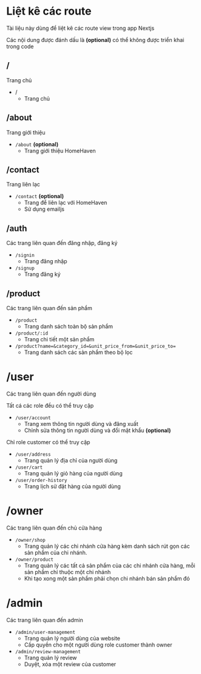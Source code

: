 # Liệt kê các route

Tài liệu này dùng để liệt kê các route view trong app Nextjs

Các nội dung được đánh dấu là **(optional)** có thể không được triển khai trong code

## /

Trang chủ

- /
  - Trang chủ

## /about

Trang giới thiệu

- `/about` **(optional)**
  - Trang giới thiệu HomeHaven

## /contact

Trang liên lạc

- `/contact` **(optional)**
  - Trang để liên lạc với HomeHaven
  - Sử dụng emailjs

## /auth

Các trang liên quan đến đăng nhập, đăng ký

- `/signin`
  - Trang đăng nhập
- `/signup`
  - Trang đăng ký

## /product

Các trang liên quan đến sản phẩm

- `/product`
  - Trang danh sách toàn bộ sản phẩm
- `/product/:id`
  - Trang chi tiết một sản phẩm
- `/product?name=&category_id=&unit_price_from=&unit_price_to=`
  - Trang danh sách các sản phẩm theo bộ lọc

# /user

Các trang liên quan đến người dùng

Tất cá các role đều có thể truy cập

- `/user/account`
  - Trang xem thông tin người dùng và đăng xuất
  - Chỉnh sửa thông tin người dùng và đổi mật khẩu **(optional)**

Chỉ role customer có thể truy cập

- `/user/address`
  - Trang quản lý địa chỉ của người dùng
- `/user/cart`
  - Trang quản lý giỏ hàng của người dùng
- `/user/order-history`
  - Trang lịch sử đặt hàng của người dùng

# /owner

Các trang liên quan đến chủ cửa hàng

- `/owner/shop`
  - Trang quản lý các chi nhánh cửa hàng kèm danh sách rút gọn các sản phẩm của chi nhánh.
- `/owner/product`
  - Trang quản lý các tất cả sản phẩm của các chi nhánh cửa hàng, mỗi sản phẩm chỉ thuộc một chi nhánh
  - Khi tạo xong một sản phẩm phải chọn chi nhánh bán sản phẩm đó

# /admin

Các trang liên quan đến admin

- `/admin/user-management`
  - Trang quản lý người dùng của website
  - Cấp quyền cho một người dùng role customer thành owner
- `/admin/review-management`
  - Trang quản lý review
  - Duyệt, xóa một review của customer
